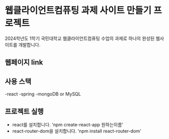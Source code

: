 # 웹클라이언트컴퓨팅 과제 사이트 만들기 프로젝트

2024학년도 1학기 국민대학교 웹클라이언트컴퓨팅 수업의 과제로 하나의 완성된 웹사이트를 개발합니다.

## 웹페이지 link

## 사용 스택
-react
-spring
-mongoDB or MySQL

## 프로젝트 실행
- react를 설치합니다. 'npm create-react-app 원하는이름'
- react-router-dom을 설치합니다. 'npm install react-router-dom'